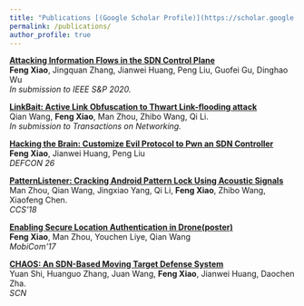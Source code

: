 ```yaml
---
title: "Publications [(Google Scholar Profile)](https://scholar.google.com/citations?user=DYbE0ZQAAAAJ&hl=en)"
permalink: /publications/
author_profile: true
---
```


<b>[Attacking Information Flows in the SDN Control Plane]()</b> <br>
<b>Feng Xiao</b>, Jingquan Zhang, Jianwei Huang, Peng Liu, Guofei Gu, Dinghao Wu <br>
<i>In submission to IEEE S&P 2020.</i>

<b>[LinkBait: Active Link Obfuscation to Thwart Link-flooding attack](http://fxiao.me/publications/ton)</b> <br>
Qian Wang, <b>Feng Xiao</b>, Man Zhou, Zhibo Wang, Qi Li. <br>
<i>In submission to Transactions on Networking.</i>

<b>[Hacking the Brain: Customize Evil Protocol to Pwn an SDN Controller](http://fxiao.me/publications/defcon26)</b> <br>
<b>Feng Xiao</b>, Jianwei Huang, Peng Liu <br>
<i>DEFCON 26</i>

<b>[PatternListener: Cracking Android Pattern Lock Using Acoustic Signals](http://fxiao.me/publications/ccs18)</b> <br>
Man Zhou, Qian Wang, Jingxiao Yang, Qi Li, <b>Feng Xiao</b>, Zhibo Wang, Xiaofeng Chen. <br>
<i>CCS'18</i>

<b>[Enabling Secure Location Authentication in Drone(poster)](http://fxiao.me/publications/mobicom17)</b> <br>
<b>Feng Xiao</b>, Man Zhou, Youchen Liye, Qian Wang <br>
<i>MobiCom'17</i>

<!--
<b>[A Security-enhanced vTPM 2.0 for Cloud Computing](http://fxiao.me/publications/icics17)</b> <br> 
Juan Wang, <b>Feng Xiao</b>, Jianwei Huang, Daochen Zha <br><i>ICICS'17</i>
-->

<b>[CHAOS: An SDN-Based Moving Target Defense System](http://fxiao.me/publications/scn)</b> <br>
Yuan Shi, Huanguo Zhang, Juan Wang, <b>Feng Xiao</b>, Jianwei Huang, Daochen Zha.<br>
<i>SCN</i>


